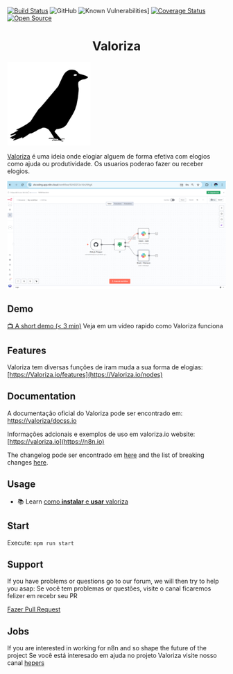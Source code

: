 [![Build Status](https://travis-ci.com/ArthurMaverick/Valoriza.svg?branch=main)](https://travis-ci.com/ArthurMaverick/Valoriza)
![GitHub](https://img.shields.io/github/license/ArthurMaverick/Limoncut)
![Known Vulnerabilities](https://snyk.io/test/github/{ArthurMaverick}/{Valoriza}/badge.svg)]
[![Coverage Status](https://coveralls.io/repos/github/ArthurMaverick/Valoriza/badge.svg?branch=main)](https://coveralls.io/github/ArthurMaverick/Valoriza?branch=main)
[![Open Source](https://badges.frapsoft.com/os/v1/open-source.svg?v=103)](https://opensource.org/)

<h1 align="center">Valoriza</h1>


![n8n.io - Workflow Automation](https://raw.githubusercontent.com/n8n-io/n8n/master/assets/n8n-logo.png)

   [Valoriza](http://valoriza.io) é uma ideia onde elogiar alguem de forma efetiva
  com elogios como ajuda ou produtividade. Os usuarios poderao fazer ou receber elogios. 


<a href="https://raw.githubusercontent.com/n8n-io/n8n/master/assets/n8n-screenshot.png"><img src="https://raw.githubusercontent.com/n8n-io/n8n/master/assets/n8n-screenshot.png" width="550" alt="n8n.io - Screenshot"></a>



## Demo

[:tv: A short demo (< 3 min)](https://nextlevelweek.com/episodios/node/aula-1/edicao/6) Veja em um vídeo rapido como Valoriza funciona

## Features

Valoriza tem diversas funções de iram muda a sua forma de elogias: [https://Valoriza.io/features](https://Valoriza.io/nodes)


## Documentation

A documentação oficial do Valoriza pode ser encontrado em: [https://valoriza/docss.io](https://valoriaza/docs.io)


Informações adcionais e exemplos de uso em valoriza.io
 website: [https://valoriza.io](https://n8n.io)

The changelog pode ser encontrado em [here](https://docs.valoriza.io/reference/changelog.html) and the list of breaking changes [here](https://github.com/ArhurMaverick/Valoriza/blob/master/packages/cli/BREAKING-CHANGES.md).


## Usage

- :books: Learn [como **instalar** e **usar** valoriza](https://github.com/ArthurMAverick/Valoriza/docs/packages/install.md)
<!-- - :whale: Learn [how to run n8n in **Docker**](https://github.com/n8n-io/n8n/tree/master/docker/images/n8n/README.md) -->



## Start

Execute: `npm run start`





## Support

If you have problems or questions go to our forum, we will then try to help you asap:
Se você tem problemas or questões, visite o canal ficaremos felizer em recebr seu PR

[Fazer Pull Request](https://github.com/ArthurMaverick/Valoriza/pulls)



## Jobs

If you are interested in working for n8n and so shape the future of the project
Se você está interesado em ajuda no projeto Valoriza visite nosso canal [hepers](https://valoriza/hepers/)



<!-- ## What does n8n mean and how do you pronounce it?

**Short answer:** It means "nodemation" and it is pronounced as n-eight-n.

**Long answer:** "I get that question quite often (more often than I expected)
so I decided it is probably best to answer it here. While looking for a
good name for the project with a free domain I realized very quickly that all the
good ones I could think of were already taken. So, in the end, I chose
nodemation. 'node-' in the sense that it uses a Node-View and that it uses
Node.js and '-mation' for 'automation' which is what the project is supposed to help with.
However, I did not like how long the name was and I could not imagine writing
something that long every time in the CLI. That is when I then ended up on
'n8n'." - **Jan Oberhauser, Founder and CEO, n8n.io** -->
